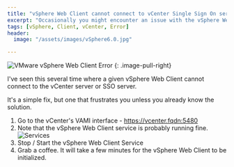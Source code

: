 ```yaml
---
title: "vSphere Web Client cannot connect to vCenter Single Sign On server error"
excerpt: "Occasionally you might encounter an issue with the vSphere Web Client incapable of connecting to the vSphere SSO."
tags: [vSphere, Client, vCenter, Error]
header:
  image: "/assets/images/vSphere6.0.jpg"

---
```


![VMware vSphere Web Client Error](http://blog.mrpol.nl/wp-content/uploads/2015/03/031215_1530_Solvingthev1.png)
{: .image-pull-right}

I've seen this several time where a given vSphere Web Client cannot connect to the vCenter server or SSO server.

It's a simple fix, but one that frustrates you unless you already know the solution.

1. Go to the vCenter's VAMI interface - https://vcenter.fqdn:5480
2. Note that the vSphere Web Client service is probably running fine.
![Services](http://blog.mrpol.nl/wp-content/uploads/2015/03/031215_1530_Solvingthev2.png)
3. Stop / Start the vSphere Web Client Service
4. Grab a coffee. It will take a few minutes for the vSphere Web Client to be initialized.
